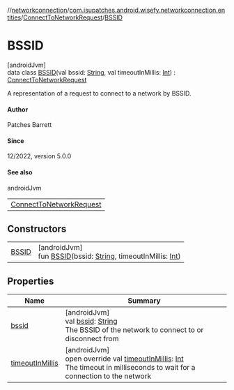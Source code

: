 //[networkconnection](../../../../index.md)/[com.isupatches.android.wisefy.networkconnection.entities](../../index.md)/[ConnectToNetworkRequest](../index.md)/[BSSID](index.md)

# BSSID

[androidJvm]\
data class [BSSID](index.md)(val bssid: [String](https://kotlinlang.org/api/latest/jvm/stdlib/kotlin/-string/index.html), val timeoutInMillis: [Int](https://kotlinlang.org/api/latest/jvm/stdlib/kotlin/-int/index.html)) : [ConnectToNetworkRequest](../index.md)

A representation of a request to connect to a network by BSSID.

#### Author

Patches Barrett

#### Since

12/2022, version 5.0.0

#### See also

androidJvm

| |
|---|
| [ConnectToNetworkRequest](../index.md) |

## Constructors

| | |
|---|---|
| [BSSID](-b-s-s-i-d.md) | [androidJvm]<br>fun [BSSID](-b-s-s-i-d.md)(bssid: [String](https://kotlinlang.org/api/latest/jvm/stdlib/kotlin/-string/index.html), timeoutInMillis: [Int](https://kotlinlang.org/api/latest/jvm/stdlib/kotlin/-int/index.html)) |

## Properties

| Name | Summary |
|---|---|
| [bssid](bssid.md) | [androidJvm]<br>val [bssid](bssid.md): [String](https://kotlinlang.org/api/latest/jvm/stdlib/kotlin/-string/index.html)<br>The BSSID of the network to connect to or disconnect from |
| [timeoutInMillis](timeout-in-millis.md) | [androidJvm]<br>open override val [timeoutInMillis](timeout-in-millis.md): [Int](https://kotlinlang.org/api/latest/jvm/stdlib/kotlin/-int/index.html)<br>The timeout in milliseconds to wait for a connection to the network |
